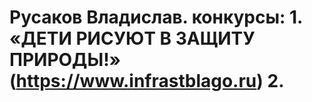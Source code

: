 

# Русаков Владислав. конкурсы: 1. «ДЕТИ РИСУЮТ В ЗАЩИТУ ПРИРОДЫ!» (https://www.infrastblago.ru) 2. 
